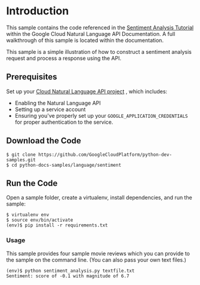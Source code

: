 # Introduction

This sample contains the code referenced in the 
[Sentiment Analysis Tutorial](http://cloud.google.com/natural-language/docs/sentiment-tutorial)
within the Google Cloud Natural Language API Documentation. A full walkthrough of this sample
is located within the documentation.

This sample is a simple illustration of how to construct a sentiment analysis
request and process a response using the API.

## Prerequisites

Set up your 
[Cloud Natural Language API project](https://cloud.google.com/natural-language/docs/getting-started#set_up_a_project)
, which includes:

* Enabling the Natural Language API
* Setting up a service account
* Ensuring you've properly set up your `GOOGLE_APPLICATION_CREDENTIALS` for proper
    authentication to the service.

## Download the Code

```
$ git clone https://github.com/GoogleCloudPlatform/python-dev-samples.git
$ cd python-docs-samples/language/sentiment
```

## Run the Code

Open a sample folder, create a virtualenv, install dependencies, and run the sample:

```
$ virtualenv env
$ source env/bin/activate
(env)$ pip install -r requirements.txt
```

### Usage

This sample provides four sample movie reviews which you can
provide to the sample on the command line. (You can also
pass your own text files.)

```
(env)$ python sentiment_analysis.py textfile.txt
Sentiment: score of -0.1 with magnitude of 6.7
```
